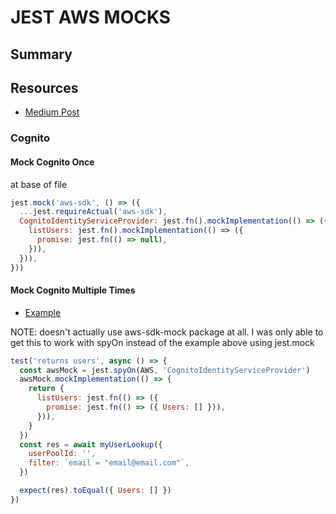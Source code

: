 # JEST AWS MOCKS

## Summary

## Resources

- [Medium Post](https://medium.com/@windix/mock-aws-javascript-library-in-jest-8aad872c1468)

### Cognito

#### Mock Cognito Once

at base of file

```javascript
jest.mock('aws-sdk', () => ({
  ...jest.requireActual('aws-sdk'),
  CognitoIdentityServiceProvider: jest.fn().mockImplementation(() => ({
    listUsers: jest.fn().mockImplementation(() => ({
      promise: jest.fn(() => null),
    })),
  })),
}))
```

#### Mock Cognito Multiple Times

- [Example](https://github.com/dwyl/aws-sdk-mock/issues/127)

NOTE: doesn't actually use aws-sdk-mock package at all.
I was only able to get this to work with spyOn instead of the example above using jest.mock

```javascript
test('returns users', async () => {
  const awsMock = jest.spyOn(AWS, 'CognitoIdentityServiceProvider')
  awsMock.mockImplementation(() => {
    return {
      listUsers: jest.fn(() => ({
        promise: jest.fn(() => ({ Users: [] })),
      })),
    }
  })
  const res = await myUserLookup({
    userPoolId: '',
    filter: `email = "email@email.com"`,
  })

  expect(res).toEqual({ Users: [] })
})
```
